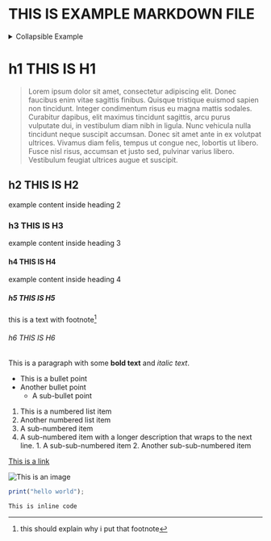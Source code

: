# THIS IS EXAMPLE MARKDOWN FILE

<details>
  <summary>Collapsible Example</summary>
    Hidden content inside a collapsible section.
</details>

# h1 THIS IS H1

> Lorem ipsum dolor sit amet, consectetur adipiscing elit. Donec faucibus enim vitae sagittis finibus. Quisque tristique euismod sapien non tincidunt. Integer condimentum risus eu magna mattis sodales. Curabitur dapibus, elit maximus tincidunt sagittis, arcu purus vulputate dui, in vestibulum diam nibh in ligula. Nunc vehicula nulla tincidunt neque suscipit accumsan. Donec sit amet ante in ex volutpat ultrices. Vivamus diam felis, tempus ut congue nec, lobortis ut libero. Fusce nisl risus, accumsan et justo sed, pulvinar varius libero. Vestibulum feugiat ultrices augue et suscipit.

## h2 THIS IS H2

example content inside heading 2

### h3 THIS IS H3

example content inside heading 3

#### h4 THIS IS H4

example content inside heading 4

##### h5 THIS IS H5

this is a text with footnote[^1]

###### h6 THIS IS H6

This is a paragraph with some **bold text** and *italic text*.

- This is a bullet point
- Another bullet point
  - A sub-bullet point

1. This is a numbered list item
2. Another numbered list item
  1. A sub-numbered item
  2. A sub-numbered item with a longer description that wraps to the next line.
    1. A sub-sub-numbered item
    2. Another sub-sub-numbered item

[This is a link](http://example.com)

![This is an image](http://example.com/image.jpg)

```javascript
print("hello world");
```

`This is inline code`

[^1]: this should explain why i put that footnote
